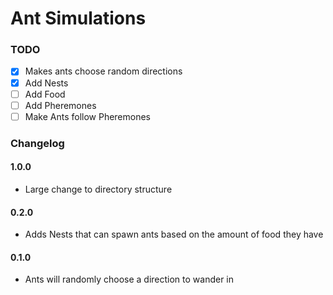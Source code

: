 # Ant Simulations

### TODO

- [X] Makes ants choose random directions
- [X] Add Nests
- [ ] Add Food
- [ ] Add Pheremones
- [ ] Make Ants follow Pheremones

### Changelog

#### 1.0.0

- Large change to directory structure

#### 0.2.0

- Adds Nests that can spawn ants based on the amount of food they have

#### 0.1.0

- Ants will randomly choose a direction to wander in
